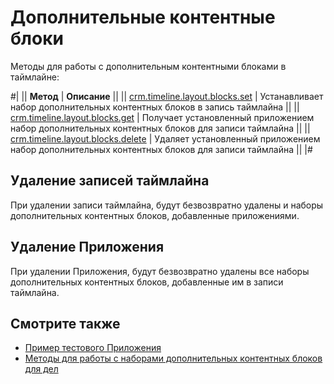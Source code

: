 # Дополнительные контентные блоки

Методы для работы с дополнительным контентными блоками в таймлайне:

#|
|| **Метод** | **Описание** ||
|| [crm.timeline.layout.blocks.set](./crm-timeline-layout-blocks-set.md) | Устанавливает набор дополнительных контентных блоков в запись таймлайна ||
|| [crm.timeline.layout.blocks.get](./crm-timeline-layout-blocks-get.md) | Получает установленный приложением набор дополнительных контентных блоков для записи таймлайна ||
|| [crm.timeline.layout.blocks.delete](./crm-timeline-layout-blocks-delete.md) | Удаляет установленный приложением набор дополнительных контентных блоков для записи таймлайна ||
|#

## Удаление записей таймлайна

При удалении записи таймлайна, будут безвозвратно удалены и наборы дополнительных контентных блоков, добавленные приложениями.

## Удаление Приложения

При удалении Приложения, будут безвозвратно удалены все наборы дополнительных контентных блоков, добавленные им в записи таймлайна.

## Смотрите также

- [Пример тестового Приложения](./content-blocks-test-app.md)
- [Методы для работы с наборами дополнительных контентных блоков для дел](../activities/layout-blocks/index.md)